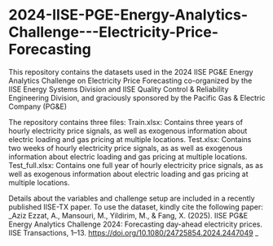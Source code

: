 # 2024-IISE-PGE-Energy-Analytics-Challenge---Electricity-Price-Forecasting
This repository contains the datasets used in the 2024 IISE PG&amp;E Energy Analytics Challenge on Electricity Price Forecasting co-organized by the IISE Energy Systems Division and IISE Quality Control &amp; Reliability Engineering Division, and graciously sponsored by the Pacific Gas &amp; Electric Company (PG&amp;E)

The repository contains three files: 
Train.xlsx: Contains three years of hourly electricity price signals, as well as exogenous information about electric loading and gas pricing at multiple locations. 
Test.xlsx: Contains two weeks of hourly electricity price signals, as as well as exogenous information about electric loading and gas pricing at multiple locations. 
Test_full.xlsx: Contains one full year of hourly electricity price signals, as as well as exogenous information about electric loading and gas pricing at multiple locations.

Details about the variables and challenge setup are included in a recently published IISE-TX paper. To use the dataset, kindly cite the following paper: 
_Aziz Ezzat, A., Mansouri, M., Yildirim, M., & Fang, X. (2025). IISE PG&E Energy Analytics Challenge 2024: Forecasting day-ahead electricity prices. IISE Transactions, 1–13. https://doi.org/10.1080/24725854.2024.2447049  _
